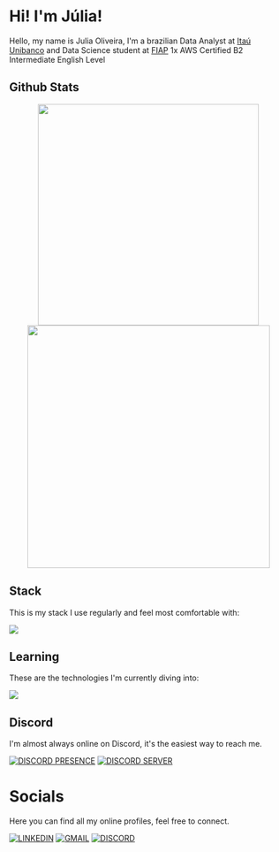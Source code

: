 # Hi! I'm Júlia!

Hello, my name is Julia Oliveira, I'm a brazilian Data Analyst at [Itaú Unibanco](https://github.com/itau) and Data Science student at [FIAP](https:)
1x AWS Certified
B2 Intermediate English Level
## Github Stats

<div align="center">
      <img width="400px" src="https://github-readme-stats.vercel.app/api?username=jvbsz&theme=blue_navy&hide_border=true&include_all_commits=false&count_private=false"/>
      <img width="439px" src="https://github-readme-streak-stats.herokuapp.com/?user=jvbsz&theme=blue_navy&hide_border=true"/>
</div>

## Stack

This is my stack I use regularly and feel most comfortable with:

<img src="https://skillicons.dev/icons?i=python,java,js,nodejs,aws,azure,docker,gcp,mongo,cassandra,postgres,git,github">

## Learning

These are the technologies I'm currently diving into:

<img src="https://skillicons.dev/icons?i=r,kubernetes,obsidian,tensorflow,terraform,gcp,julia"/>

## Discord

I'm almost always online on Discord, it's the easiest way to reach me.

[![DISCORD PRESENCE](https://lanyard.cnrad.dev/api/304610767116828674?borderRadius=10px)](https://discord.com/users/304610767116828674)
[![DISCORD SERVER](https://cardzera.audibert.dev/api/1112920281367973900?t={timestamp})](https://discord.gg/servidordosprogramadores)

# Socials

Here you can find all my online profiles, feel free to connect.

[![LINKEDIN](https://go-skill-icons.vercel.app/api/icons?i=linkedin)](https://www.linkedin.com/in/julia-soliveira-/)
[![GMAIL](https://skillicons.dev/icons?i=gmail)](mailto:julia9escola@gmail.com)
[![DISCORD](https://skillicons.dev/icons?i=discord)](https://discord.com/users/304610767116828674)
